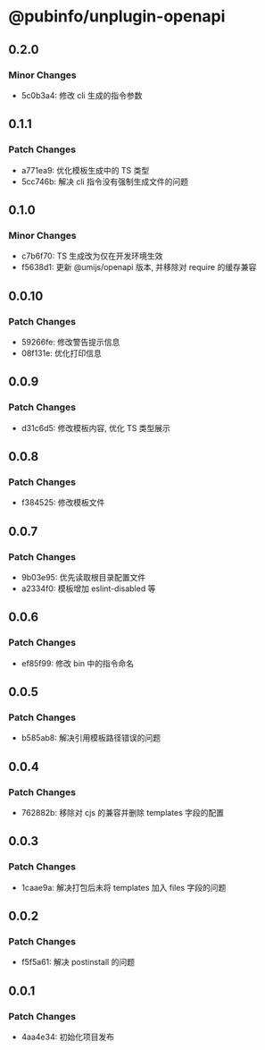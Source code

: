 # @pubinfo/unplugin-openapi

## 0.2.0

### Minor Changes

- 5c0b3a4: 修改 cli 生成的指令参数

## 0.1.1

### Patch Changes

- a771ea9: 优化模板生成中的 TS 类型
- 5cc746b: 解决 cli 指令没有强制生成文件的问题

## 0.1.0

### Minor Changes

- c7b6f70: TS 生成改为仅在开发环境生效
- f5638d1: 更新 @umijs/openapi 版本, 并移除对 require 的缓存兼容

## 0.0.10

### Patch Changes

- 59266fe: 修改警告提示信息
- 08f131e: 优化打印信息

## 0.0.9

### Patch Changes

- d31c6d5: 修改模板内容, 优化 TS 类型展示

## 0.0.8

### Patch Changes

- f384525: 修改模板文件

## 0.0.7

### Patch Changes

- 9b03e95: 优先读取根目录配置文件
- a2334f0: 模板增加 eslint-disabled 等

## 0.0.6

### Patch Changes

- ef85f99: 修改 bin 中的指令命名

## 0.0.5

### Patch Changes

- b585ab8: 解决引用模板路径错误的问题

## 0.0.4

### Patch Changes

- 762882b: 移除对 cjs 的兼容并删除 templates 字段的配置

## 0.0.3

### Patch Changes

- 1caae9a: 解决打包后未将 templates 加入 files 字段的问题

## 0.0.2

### Patch Changes

- f5f5a61: 解决 postinstall 的问题

## 0.0.1

### Patch Changes

- 4aa4e34: 初始化项目发布
